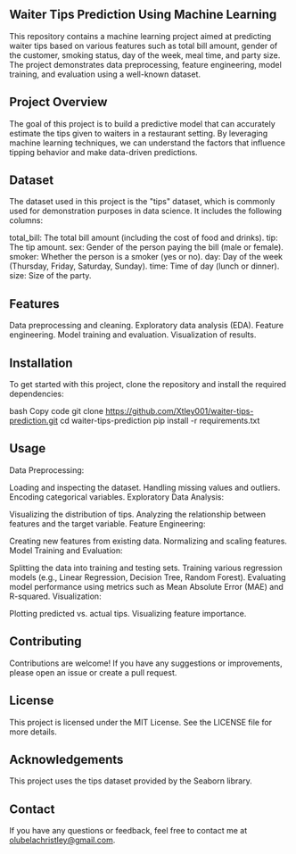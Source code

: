 ## Waiter Tips Prediction Using Machine Learning
This repository contains a machine learning project aimed at predicting waiter tips based on various features such as total bill amount, gender of the customer, smoking status, day of the week, meal time, and party size. The project demonstrates data preprocessing, feature engineering, model training, and evaluation using a well-known dataset.

## Project Overview
The goal of this project is to build a predictive model that can accurately estimate the tips given to waiters in a restaurant setting. By leveraging machine learning techniques, we can understand the factors that influence tipping behavior and make data-driven predictions.

## Dataset
The dataset used in this project is the "tips" dataset, which is commonly used for demonstration purposes in data science. It includes the following columns:

total_bill: The total bill amount (including the cost of food and drinks).
tip: The tip amount.
sex: Gender of the person paying the bill (male or female).
smoker: Whether the person is a smoker (yes or no).
day: Day of the week (Thursday, Friday, Saturday, Sunday).
time: Time of day (lunch or dinner).
size: Size of the party.
## Features
Data preprocessing and cleaning.
Exploratory data analysis (EDA).
Feature engineering.
Model training and evaluation.
Visualization of results.
## Installation
To get started with this project, clone the repository and install the required dependencies:

bash
Copy code
git clone https://github.com/Xtley001/waiter-tips-prediction.git
cd waiter-tips-prediction
pip install -r requirements.txt
## Usage
Data Preprocessing:

Loading and inspecting the dataset.
Handling missing values and outliers.
Encoding categorical variables.
Exploratory Data Analysis:

Visualizing the distribution of tips.
Analyzing the relationship between features and the target variable.
Feature Engineering:

Creating new features from existing data.
Normalizing and scaling features.
Model Training and Evaluation:

Splitting the data into training and testing sets.
Training various regression models (e.g., Linear Regression, Decision Tree, Random Forest).
Evaluating model performance using metrics such as Mean Absolute Error (MAE) and R-squared.
Visualization:

Plotting predicted vs. actual tips.
Visualizing feature importance.
## Contributing
Contributions are welcome! If you have any suggestions or improvements, please open an issue or create a pull request.

## License
This project is licensed under the MIT License. See the LICENSE file for more details.

## Acknowledgements
This project uses the tips dataset provided by the Seaborn library.
## Contact
If you have any questions or feedback, feel free to contact me at olubelachristley@gmail.com.
